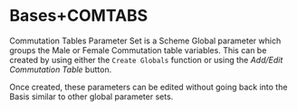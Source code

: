 # Bases+COMTABS

Commutation Tables Parameter Set is a Scheme Global parameter which
groups the Male or Female Commutation table variables. This can be
created by using either the `Create Globals` function or using the
_Add/Edit Commutation Table_ button.

Once created, these parameters can be edited without going back into the
Basis similar to other global parameter sets.
